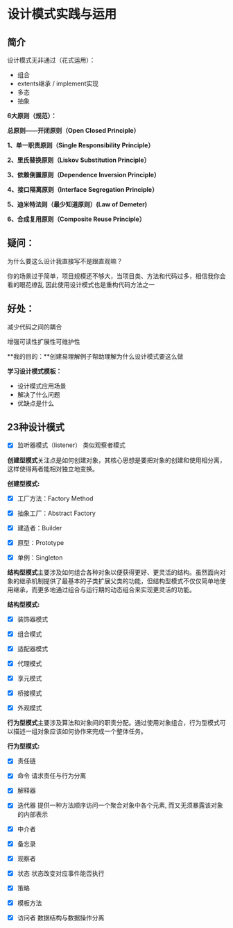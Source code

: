 # 设计模式实践与运用

## 简介

设计模式无非通过（花式运用）：

- 组合
- extents继承 / implement实现
- 多态
- 抽象



**6大原则（规范）：**

**总原则——开闭原则（Open Closed Principle）**

**1、单一职责原则（Single Responsibility Principle）**

**2、里氏替换原则（Liskov Substitution Principle）**

**3、依赖倒置原则（Dependence Inversion Principle）**

**4、接口隔离原则（Interface Segregation Principle）**

**5、迪米特法则（最少知道原则）(Law of Demeter)**

**6、合成复用原则（Composite Reuse Principle）**



## **疑问：**

为什么要这么设计我直接写不是跟直观嘛？

你的场景过于简单，项目规模还不够大，当项目类、方法和代码过多，相信我你会看的眼花缭乱
因此使用设计模式也是重构代码方法之一



## **好处：**

减少代码之间的耦合

增强可读性扩展性可维护性



**我的目的：**创建易理解例子帮助理解为什么设计模式要这么做 

**学习设计模式模板：**

- 设计模式应用场景
- 解决了什么问题 
- 优缺点是什么





## **23种设计模式**

- [x] 监听器模式（listener）	类似观察者模式



**创建型模式**关注点是如何创建对象，其核心思想是要把对象的创建和使用相分离，这样使得两者能相对独立地变换。

**创建型模式:**

- [x] 工厂方法：Factory Method
- [x] 抽象工厂：Abstract Factory
- [x] 建造者：Builder
- [x] 原型：Prototype
- [x] 单例：Singleton



**结构型模式**主要涉及如何组合各种对象以便获得更好、更灵活的结构。虽然面向对象的继承机制提供了最基本的子类扩展父类的功能，但结构型模式不仅仅简单地使用继承，而更多地通过组合与运行期的动态组合来实现更灵活的功能。

**结构型模式:**

- [x] 装饰器模式
- [x] 组合模式
- [x] 适配器模式
- [x] 代理模式
- [x] 享元模式
- [x] 桥接模式
- [x] 外观模式



**行为型模式**主要涉及算法和对象间的职责分配。通过使用对象组合，行为型模式可以描述一组对象应该如何协作来完成一个整体任务。

**行为型模式:**

- [x] 责任链
- [x] 命令 请求责任与行为分离
- [x] 解释器
- [x] 迭代器 提供一种方法顺序访问一个聚合对象中各个元素, 而又无须暴露该对象的内部表示
- [x] 中介者 
- [x] 备忘录
- [x] 观察者
- [x] 状态 状态改变对应事件能否执行
- [x] 策略
- [x] 模板方法
- [x] 访问者 数据结构与数据操作分离


